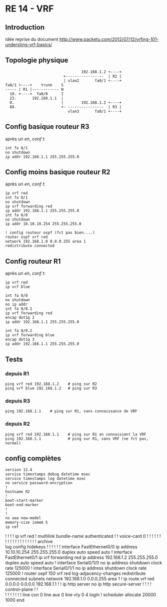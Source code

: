 
# RE 14 - VRF

## Introduction

idée reprise du document http://www.packetu.com/2012/07/12/vrfing-101-understing-vrf-basics/

## Topologie physique

                                      192.168.1.2 +----+
                              +-----------------  | R2 |
                              | vlan2       fa0/1 +----+
    fa0/1 +----+    trunk    S
    ----- | R1 |------------ W
      10. +----+  fa0/0      I
      23.       192.168.1.1  | 
      0.                     |        192.168.1.2 +----+
      88.                    +- ----------------  | R3 |
                                vlan3       fa0/1 +----+
         
## Config basique routeur R3         

après un *en*, *conf t*:

    int fa 0/1
    no shutdown
    ip addr 192.168.1.1 255.255.255.0


## Config moins basique routeur R2         

après un *en*, *conf t*:

    ip vrf red
    int fa 0/1
    no shutdown
    ip vrf forwarding red
    ip addr 192.168.1.1 255.255.255.0
    int fa 0/0 
    no shutdown
    ip addr 10.10.10.254 255.255.255.0
    
    ! config routeur ospf (fct pas bien....)
    router ospf vrf red
    network 192.168.1.0 0.0.0.255 area 1
    redistribute connected
    
## Config routeur R1         

après un *en*, *conf t*:

    ip vrf red
    ip vrf blue
    
    int fa 0/0
    no shutdown
    no ip addr
    int fa 0/0.1
    ip vrf forwarding red
    encap dot1q 2
    ip addr 192.168.1.1 255.255.255.0

    int fa 0/0.2
    ip vrf forwarding blue
    encap dot1q 3
    ip addr 192.168.1.1 255.255.255.0

## Tests

### depuis R1

    ping vrf red 192.168.1.2    # ping sur R2
    ping vrf blue 192.168.1.2   # ping sur R3
    
### depuis R3

    ping 192.168.1.1    # ping sur R1, sans connaissance de VRF

### depuis R2

    ping vrf red 192.168.1.1    # ping sur R1 en connaissant la VRF
    ping 192.168.1.1            # ping sur R1, sans VRF (ne fct pas, normal)
    
## config complètes

    version 12.4
    service timestamps debug datetime msec
    service timestamps log datetime msec
    no service password-encryption
    !
    hostname R2
    !
    boot-start-marker
    boot-end-marker
    !
    !
    no aaa new-model
    memory-size iomem 5
    ip cef
!
!
!
    !
    ip vrf red
    !
    multilink bundle-name authenticated
!
!
voice-card 0
!
!
!
!
!
!
!
!
!
!
!
!
!
!
!
!
!
!
!
archive   
 log config
  hidekeys
!
!
!
!
!
!
interface FastEthernet0/0
 ip address 10.10.10.254 255.255.255.0
 duplex auto
 speed auto
!
interface FastEthernet0/1
 ip vrf forwarding red
 ip address 192.168.1.2 255.255.255.0
 duplex auto
 speed auto
!
interface Serial0/1/0
 no ip address
 shutdown
 clock rate 125000
!
interface Serial0/1/1
 no ip address
 shutdown
 clock rate 125000
!
router ospf 150 vrf red
 log-adjacency-changes
 redistribute connected subnets
 network 192.168.1.0 0.0.0.255 area 1
!
ip route vrf red 0.0.0.0 0.0.0.0 192.168.1.1
!
!
ip http server
no ip http secure-server
!
!
!
!
control-plane
!
!         
!
!
!
!
!
!
!
line con 0
line aux 0
line vty 0 4
 login
!
scheduler allocate 20000 1000
end

    

